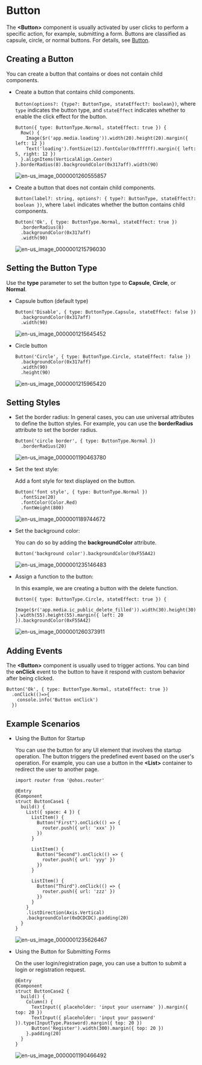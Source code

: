 # Button


The **\<Button>** component is usually activated by user clicks to perform a specific action, for example, submitting a form. Buttons are classified as capsule, circle, or normal buttons. For details, see [Button](../reference/arkui-ts/ts-basic-components-button.md).


## Creating a Button

You can create a button that contains or does not contain child components.

- Create a button that contains child components.

  `Button(options?: {type?: ButtonType, stateEffect?: boolean})`, where `type` indicates the button type, and `stateEffect` indicates whether to enable the click effect for the button.


  ```
  Button({ type: ButtonType.Normal, stateEffect: true }) {
    Row() {
      Image($r('app.media.loading')).width(20).height(20).margin({ left: 12 })
      Text('loading').fontSize(12).fontColor(0xffffff).margin({ left: 5, right: 12 })
    }.alignItems(VerticalAlign.Center)
  }.borderRadius(8).backgroundColor(0x317aff).width(90)
  ```

  ![en-us_image_0000001260555857](figures/en-us_image_0000001260555857.png)

- Create a button that does not contain child components.

  `Button(label?: string, options?: { type?: ButtonType, stateEffect?: boolean })`, where `label` indicates whether the button contains child components.


  ```
  Button('Ok', { type: ButtonType.Normal, stateEffect: true })
    .borderRadius(8)
    .backgroundColor(0x317aff)
    .width(90)
  ```

  ![en-us_image_0000001215796030](figures/en-us_image_0000001215796030.png)


## Setting the Button Type

Use the **type** parameter to set the button type to **Capsule**, **Circle**, or **Normal**.

- Capsule button (default type)

  ```
  Button('Disable', { type: ButtonType.Capsule, stateEffect: false })
    .backgroundColor(0x317aff)
    .width(90)
  ```

  ![en-us_image_0000001215645452](figures/en-us_image_0000001215645452.png)

- Circle button

  ```
  Button('Circle', { type: ButtonType.Circle, stateEffect: false })
    .backgroundColor(0x317aff)
    .width(90)
    .height(90)
  ```

  ![en-us_image_0000001215965420](figures/en-us_image_0000001215965420.png)


## Setting Styles

- Set the border radius:
  In general cases, you can use universal attributes to define the button styles. For example, you can use the **borderRadius** attribute to set the border radius.


  ```
  Button('circle border', { type: ButtonType.Normal })
    .borderRadius(20)
  ```

  ![en-us_image_0000001190463780](figures/en-us_image_0000001190463780.png)

- Set the text style:
  
  Add a font style for text displayed on the button.


  ```
  Button('font style', { type: ButtonType.Normal })
    .fontSize(20)
    .fontColor(Color.Red)
    .fontWeight(800)
  ```

  ![en-us_image_0000001189744672](figures/en-us_image_0000001189744672.png)

- Set the background color:
  
  You can do so by adding the **backgroundColor** attribute.


  ```
  Button('background color').backgroundColor(0xF55A42)
  ```

  ![en-us_image_0000001235146483](figures/en-us_image_0000001235146483.png)

- Assign a function to the button:
  
  In this example, we are creating a button with the delete function.


  ```
  Button({ type: ButtonType.Circle, stateEffect: true }) {
    Image($r('app.media.ic_public_delete_filled')).width(30).height(30)
  }.width(55).height(55).margin({ left: 20 }).backgroundColor(0xF55A42)
  ```

  ![en-us_image_0000001260373911](figures/en-us_image_0000001260373911.png)


## Adding Events

The **\<Button>** component is usually used to trigger actions. You can bind the **onClick** event to the button to have it respond with custom behavior after being clicked.


```
Button('Ok', { type: ButtonType.Normal, stateEffect: true })
  .onClick(()=>{
    console.info('Button onClick')
  })
```


## Example Scenarios

- Using the Button for Startup

  You can use the button for any UI element that involves the startup operation. The button triggers the predefined event based on the user's operation. For example, you can use a button in the **\<List>** container to redirect the user to another page.

  ```
  import router from '@ohos.router'

  @Entry
  @Component
  struct ButtonCase1 {
    build() {
      List({ space: 4 }) {
        ListItem() {
          Button("First").onClick(() => {
            router.push({ url: 'xxx' })
          })
        }

        ListItem() {
          Button("Second").onClick(() => {
            router.push({ url: 'yyy' })
          })
        }

        ListItem() {
          Button("Third").onClick(() => {
            router.push({ url: 'zzz' })
          })
        }
      }
      .listDirection(Axis.Vertical)
      .backgroundColor(0xDCDCDC).padding(20)
    }
  }
  ```


  ![en-us_image_0000001235626467](figures/en-us_image_0000001235626467.png)


- Using the Button for Submitting Forms
  
  On the user login/registration page, you can use a button to submit a login or registration request.


  ```
  @Entry
  @Component
  struct ButtonCase2 {
    build() {
      Column() {
        TextInput({ placeholder: 'input your username' }).margin({ top: 20 })
        TextInput({ placeholder: 'input your password' }).type(InputType.Password).margin({ top: 20 })
        Button('Register').width(300).margin({ top: 20 })
      }.padding(20)
    }
  }
  ```

  ![en-us_image_0000001190466492](figures/en-us_image_0000001190466492.png)
